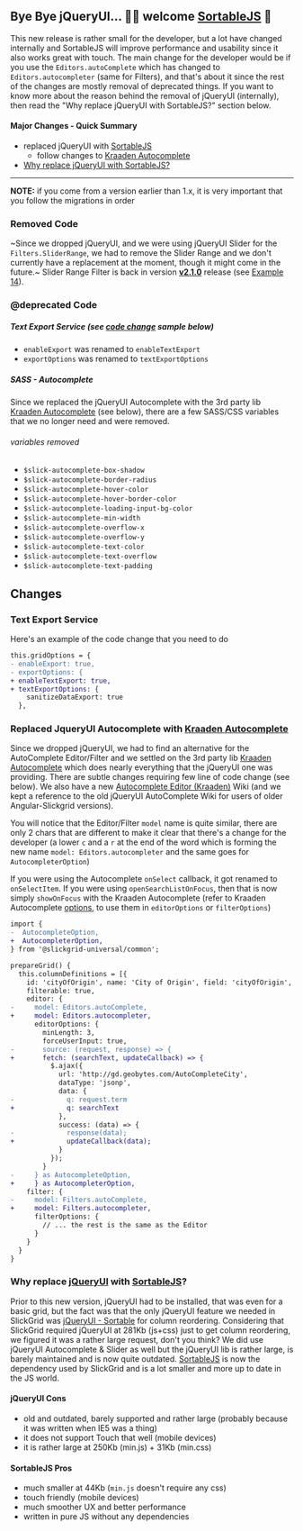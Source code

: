 ## Bye Bye jQueryUI... 👋🏻 welcome [SortableJS](https://sortablejs.github.io/Sortable/) 🚀

This new release is rather small for the developer, but a lot have changed internally and SortableJS will improve performance and usability since it also works great with touch. The main change for the developer would be if you use the `Editors.autoComplete` which has changed to `Editors.autocompleter` (same for Filters), and that's about it since the rest of the changes are mostly removal of deprecated things. If you want to know more about the reason behind the removal of jQueryUI (internally), then read the "Why replace jQueryUI with SortableJS?" section below. 

#### Major Changes - Quick Summary
- replaced jQueryUI with [SortableJS](https://sortablejs.github.io/Sortable/)
  - follow changes to [Kraaden Autocomplete](#replace-jqueryui-autocomplete-with-kraaden-autocomplete)
- [Why replace jQueryUI with SortableJS?](#why-replace-jqueryui-with-sortablejs)

---

**NOTE:** if you come from a version earlier than 1.x, it is very important that you follow the migrations in order

### Removed Code
~Since we dropped jQueryUI, and we were using jQueryUI Slider for the `Filters.SliderRange`, we had to remove the Slider Range and we don't currently have a replacement at the moment, though it might come in the future.~  Slider Range Filter is back in version **[v2.1.0](https://github.com/ghiscoding/slickgrid-universal/releases/tag/v2.1.0)** release (see [Example 14](https://ghiscoding.github.io/slickgrid-universal/#/example14)).

### @deprecated Code
##### Text Export Service (see [code change](#text-export-service) sample below)
- `enableExport` was renamed to `enableTextExport`
- `exportOptions` was renamed to `textExportOptions`

##### SASS - Autocomplete 
Since we replaced the jQueryUI Autocomplete with the 3rd party lib [Kraaden Autocomplete](https://github.com/kraaden/autocomplete) (see below), there are a few SASS/CSS variables that we no longer need and were removed.

###### variables removed
- `$slick-autocomplete-box-shadow`
- `$slick-autocomplete-border-radius`
- `$slick-autocomplete-hover-color`
- `$slick-autocomplete-hover-border-color`
- `$slick-autocomplete-loading-input-bg-color`
- `$slick-autocomplete-min-width`
- `$slick-autocomplete-overflow-x`
- `$slick-autocomplete-overflow-y`
- `$slick-autocomplete-text-color`
- `$slick-autocomplete-text-overflow`
- `$slick-autocomplete-text-padding`

## Changes

### Text Export Service

Here's an example of the code change that you need to do
```diff
this.gridOptions = {
- enableExport: true,
- exportOptions: {
+ enableTextExport: true,
+ textExportOptions: {
    sanitizeDataExport: true
  },
```

### Replaced JqueryUI Autocomplete with [Kraaden Autocomplete](https://github.com/kraaden/autocomplete)
Since we dropped jQueryUI, we had to find an alternative for the AutoComplete Editor/Filter and we settled on the 3rd party lib [Kraaden Autocomplete](https://github.com/kraaden/autocomplete) which does nearly everything that the jQueryUI one was providing. There are subtle changes requiring few line of code change (see below). We also have a new [Autocomplete Editor (Kraaden)](https://github.com/ghiscoding/Angular-Slickgrid/wiki/Autocomplete-Editor-(Kraaden-lib)) Wiki (and we kept a reference to the old jQueryUI AutoComplete Wiki for users of older Angular-Slickgrid versions).

You will notice that the Editor/Filter `model` name is quite similar, there are only 2 chars that are different to make it clear that there's a change for the developer (a lower `c` and a `r` at the end of the word which is forming the new name `model: Editors.autocompleter` and the same goes for `AutocompleterOption`)

If you were using the Autocomplete `onSelect` callback, it got renamed to `onSelectItem`. If you were using `openSearchListOnFocus`, then that is now simply `showOnFocus` with the Kraaden Autocomplete (refer to Kraaden Autocomplete [options](https://github.com/kraaden/autocomplete#options), to use them in `editorOptions` or `filterOptions`)

```diff
import {
-  AutocompleteOption,
+  AutocompleterOption,
} from '@slickgrid-universal/common';

prepareGrid() {
  this.columnDefinitions = [{
    id: 'cityOfOrigin', name: 'City of Origin', field: 'cityOfOrigin',
    filterable: true,
    editor: {
-     model: Editors.autoComplete,
+     model: Editors.autocompleter,
      editorOptions: {
        minLength: 3,
        forceUserInput: true,
-       source: (request, response) => {
+       fetch: (searchText, updateCallback) => {
          $.ajax({
            url: 'http://gd.geobytes.com/AutoCompleteCity',
            dataType: 'jsonp',
            data: {
-             q: request.term
+             q: searchText
            },
            success: (data) => {
-             response(data);
+             updateCallback(data);
            }
          });
        }
-     } as AutocompleteOption,
+     } as AutocompleterOption,
    filter: {
-     model: Filters.autoComplete,
+     model: Filters.autocompleter,
      filterOptions: {
        // ... the rest is the same as the Editor
      }
    }
  }
}
```

### Why replace [jQueryUI](https://jqueryui.com/) with [SortableJS](https://sortablejs.github.io/Sortable/)?
Prior to this new version, jQueryUI had to be installed, that was even for a basic grid, but the fact was that the only jQueryUI feature we needed in SlickGrid was [jQueryUI - Sortable](https://jqueryui.com/sortable/) for column reordering. Considering that SlickGrid required jQueryUI at 281Kb (js+css) just to get column reordering, we figured it was a rather large request, don't you think? We did use jQueryUI Autocomplete & Slider as well but the jQueryUI lib is rather large, is barely maintained and is now quite outdated. [SortableJS](https://sortablejs.github.io/Sortable/) is now the dependency used by SlickGrid and is a lot smaller and more up to date in the JS world.

#### jQueryUI Cons
 - old and outdated, barely supported and rather large (probably because it was written when IE5 was a thing)
 - it does not support Touch that well (mobile devices)
 - it is rather large at 250Kb (min.js) + 31Kb (min.css)
#### SortableJS Pros
 - much smaller at 44Kb (`min.js` doesn't require any css)
 - touch friendly (mobile devices)
 - much smoother UX and better performance
 - written in pure JS without any dependencies